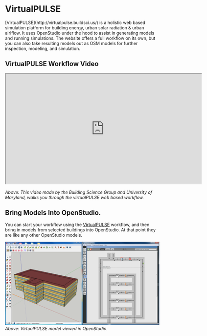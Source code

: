 <h1>VirtualPULSE</h1>
[VirtualPULSE](http://virtualpulse.buildsci.us/) is a holistic web based simulation platform for building energy, urban solar radiation & urban airlflow. It uses OpenStudio under the hood to assist in generating models and running simulations. The website offers a full workflow on its own, but you can also take resulting models out as OSM models for further inspection, modeling, and simulation.

## VirtualPULSE Workflow Video

<iframe width="640" height="360" src="https://www.youtube.com/embed/RqwpFyCUO18" allowfullscreen></iframe>

*Above: This video made by the Building Science Group and University of Maryland, walks you through the virtualPULSE web based workflow.*

## Bring Models Into OpenStudio.
You can start your workflow using the [VirtualPULSE](http://virtualpulse.buildsci.us/) workflow, and then bring in models from selected buildings into OpenStudio. At that point they are like any other OpenStudio models.

![Apply VirtualPULSE model viewed in OpenStudio](img/virtual_pulse/view_osm.png)
*Above: VirtualPULSE model viewed in OpenStudio.*

